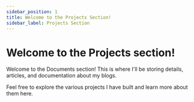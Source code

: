 ```yaml
---
sidebar_position: 1
title: Welcome to the Projects Section!
sidebar_label: Projects Section
---
```


# Welcome to the Projects section!

Welcome to the Documents section!  This is where I'll be storing details, articles, and documentation about my blogs.

Feel free to explore the various projects I have built and learn more about them here.